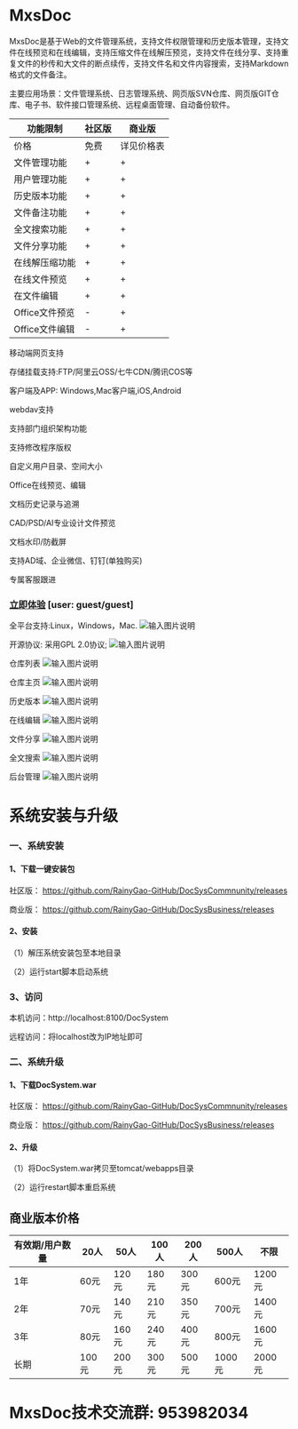 # MxsDoc

MxsDoc是基于Web的文件管理系统，支持文件权限管理和历史版本管理，支持文件在线预览和在线编辑，支持压缩文件在线解压预览，支持文件在线分享、支持重复文件的秒传和大文件的断点续传，支持文件名和文件内容搜索，支持Markdown格式的文件备注。

主要应用场景：文件管理系统、日志管理系统、网页版SVN仓库、网页版GIT仓库、电子书、软件接口管理系统、远程桌面管理、自动备份软件。

| 功能限制 |   社区版  | 商业版 |
| ------------- | ------------- | ------------- |
| 价格          | 免费    | 详见价格表 |
| 文件管理功能   | +      | + |
| 用户管理功能   | +      | + |
| 历史版本功能   | +      | + |
| 文件备注功能   | +      | + |
| 全文搜索功能   | +      | + |
| 文件分享功能   | +      | + |
| 在线解压缩功能 | +      | + |
| 在线文件预览   | +      | + |
| 在文件编辑     | +      | + |
| Office文件预览 | -      | + |
| Office文件编辑 | -      | + |

移动端网页支持

存储挂载支持:FTP/阿里云OSS/七牛CDN/腾讯COS等

客户端及APP: Windows,Mac客户端,iOS,Android

webdav支持

支持部门组织架构功能

支持修改程序版权

自定义用户目录、空间大小

Office在线预览、编辑

文档历史记录与追溯

CAD/PSD/AI专业设计文件预览

文档水印/防截屏

支持AD域、企业微信、钉钉(单独购买)

专属客服跟进



### [立即体验](http://dw.gofreeteam.com) [user: guest/guest]

全平台支持:Linux，Windows，Mac.
![输入图片说明](https://images.gitee.com/uploads/images/2020/0614/223719_03bd18e1_1558129.png "docsys_首页1.png")

开源协议: 采用GPL 2.0协议;
![输入图片说明](https://images.gitee.com/uploads/images/2020/0613/105551_20a8ac4f_1558129.png "docsys_首页2.png")

仓库列表
![输入图片说明](https://images.gitee.com/uploads/images/2020/0613/105615_5aa90a26_1558129.png "docsys_仓库列表1.png")

仓库主页
![输入图片说明](https://images.gitee.com/uploads/images/2020/0613/105650_d4a010aa_1558129.png "docsys_仓库主页1.png")

历史版本
![输入图片说明](https://images.gitee.com/uploads/images/2020/0613/105708_0888bd30_1558129.png "docsys_仓库主页3.png")

在线编辑
![输入图片说明](https://images.gitee.com/uploads/images/2020/0613/105732_88ed0a73_1558129.png "docsys_仓库主页2.png")

文件分享
![输入图片说明](https://images.gitee.com/uploads/images/2020/0613/105757_67ca6763_1558129.png "docsys_仓库主页4.png")

全文搜索
![输入图片说明](https://images.gitee.com/uploads/images/2020/0613/105917_2ee5c143_1558129.png "docsys_仓库列表2.png")

后台管理
![输入图片说明](https://images.gitee.com/uploads/images/2020/0613/105813_e858feb3_1558129.png "docsys_管理后台1.png")

# 系统安装与升级
### 一、系统安装
#### 1、下载一键安装包
社区版： https://github.com/RainyGao-GitHub/DocSysCommnunity/releases

商业版： https://github.com/RainyGao-GitHub/DocSysBusiness/releases

#### 2、安装
（1）解压系统安装包至本地目录

（2）运行start脚本启动系统
### 3、访问
本机访问：http://localhost:8100/DocSystem

远程访问：将localhost改为IP地址即可

### 二、系统升级
#### 1、下载DocSystem.war
社区版： https://github.com/RainyGao-GitHub/DocSysCommnunity/releases

商业版： https://github.com/RainyGao-GitHub/DocSysBusiness/releases

#### 2、升级
（1）将DocSystem.war拷贝至tomcat/webapps目录

（2）运行restart脚本重启系统

## 商业版本价格

|有效期/用户数量 |   20人  |50人  |100人  |200人  |500人  | 不限 |
| ------------- | ------------- | ------------- | ------------- | ------------- | ------------- | ------------- |
| 1年  | 60元   | 120元 | 180元 | 300元 | 600元 | 1200元 |
| 2年  | 70元   | 140元 | 210元 | 350元 | 700元 | 1400元 |
| 3年  | 80元   | 160元 | 240元 | 400元 | 800元 | 1600元 |
| 长期 | 100元  | 200元 | 300元 | 500元 | 1000元| 2000元 |


# MxsDoc技术交流群: 953982034
